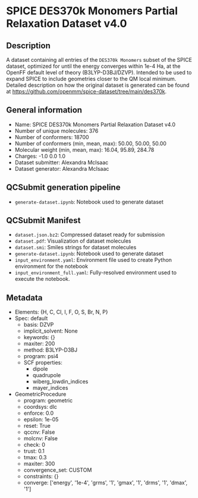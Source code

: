 # SPICE DES370k Monomers Partial Relaxation Dataset v4.0

## Description
A dataset containing all entries of the `DES370k Monomers` subset of the SPICE dataset, 
optimized for until the energy converges within 1e-4 Ha, at the OpenFF default level of theory (B3LYP-D3BJ/DZVP). 
Intended to be used to expand SPICE to include geometries closer to the QM local minimum.
Detailed description on how the original dataset is generated can be found at https://github.com/openmm/spice-dataset/tree/main/des370k.

## General information
* Name: SPICE DES370k Monomers Partial Relaxation Dataset v4.0
* Number of unique molecules: 376
* Number of conformers: 18700
* Number of conformers (min, mean, max): 50.00, 50.00, 50.00
* Molecular weight (min, mean, max): 16.04, 95.89, 284.78
* Charges: -1.0 0.0 1.0
* Dataset submitter: Alexandra McIsaac
* Dataset generator: Alexandra McIsaac

## QCSubmit generation pipeline
* `generate-dataset.ipynb`: Notebook used to generate dataset

## QCSubmit Manifest
* `dataset.json.bz2`: Compressed dataset ready for submission
* `dataset.pdf`: Visualization of dataset molecules
* `dataset.smi`: Smiles strings for dataset molecules
* `generate-dataset.ipynb`: Notebook used to generate dataset
* `input_environment.yaml`: Environment file used to create Python environment for the notebook
* `input_environment_full.yaml`: Fully-resolved environment used to execute the notebook.

## Metadata
* Elements: {H, C, Cl, I, F, O, S, Br, N, P}
* Spec: default
  * basis: DZVP
  * implicit_solvent: None
  * keywords: {}
  * maxiter: 200
  * method: B3LYP-D3BJ
  * program: psi4
  * SCF properties:
    * dipole
    * quadrupole
    * wiberg_lowdin_indices
    * mayer_indices
* GeometricProcedure
  * program: geometric 
  * coordsys: dlc 
  * enforce: 0.0 
  * epsilon: 1e-05 
  * reset: True 
  * qccnv: False 
  * molcnv: False 
  * check: 0 
  * trust: 0.1 
  * tmax: 0.3 
  * maxiter: 300 
  * convergence_set: CUSTOM 
  * constraints: {} 
  * converge: ['energy', '1e-4', 'grms', '1', 'gmax', '1', 'drms', '1', 'dmax', '1']
